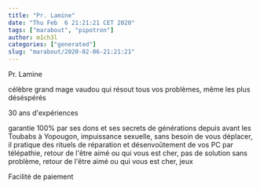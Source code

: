 ```yaml
---
title: "Pr. Lamine"
date: "Thu Feb  6 21:21:21 CET 2020"
tags: ["marabout", "pipotron"]
author: m1ch3l
categories: ["generated"]
slug: "marabout/2020-02-06-21:21:21"
---
```


Pr. Lamine

célèbre grand mage vaudou qui résout tous vos problèmes, même les plus déséspérés

30 ans d'expériences

garantie 100% par ses dons et ses secrets de générations depuis avant les Toubabs à Yopougon, impuissance sexuelle, sans besoin de vous déplacer, il pratique des rituels de réparation et désenvoûtement de vos PC par télépathie, retour de l'être aimé ou qui vous est cher, pas de solution sans problème, retour de l'être aimé ou qui vous est cher, jeux

Facilité de paiement
